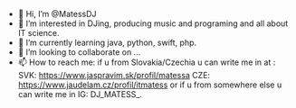 - 👋 Hi, I’m @MatessDJ
- 👀 I’m interested in DJing, producing music and programing and all about IT science.
- 🌱 I’m currently learning java, python, swift, php.
- 💞️ I’m looking to collaborate on ...
- 📫 How to reach me:  if u from Slovakia/Czechia u can write me in at : SVK: https://www.jaspravim.sk/profil/matessa
CZE: https://www.jaudelam.cz/profil/itmatess
or if u from somewhere else u can write me in IG: DJ_MATESS_. 

<!---
MatessDJ/MatessDJ is a ✨ special ✨ repository because its `README.md` (this file) appears on your GitHub profile.
You can click the Preview link to take a look at your changes.
--->

